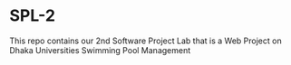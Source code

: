 # SPL-2
This repo contains our 2nd Software Project Lab that is a Web Project on Dhaka Universities Swimming Pool Management
